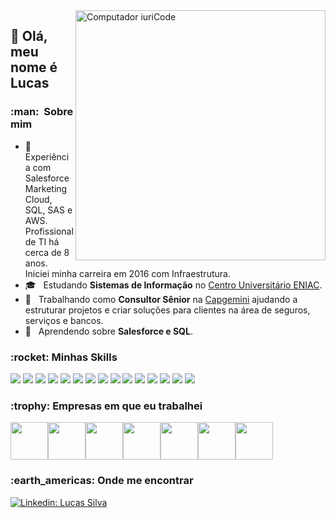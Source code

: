 <img src="https://raw.githubusercontent.com/MicaelliMedeiros/micaellimedeiros/master/image/computer-illustration.png" min-width="400px" max-width="400px" width="400px" align="right" alt="Computador iuriCode">

## 💜 Olá, meu nome é <strong>Lucas</strong>

<h3> :man: &nbsp;Sobre mim </h3>

- 🤔 &nbsp; Experiência com Salesforce Marketing Cloud, SQL, SAS e AWS. Profissional de TI há cerca de 8 anos. Iniciei minha carreira em 2016 com Infraestrutura.
- 🎓 &nbsp; Estudando **Sistemas de Informação** no <a href="https://www.eniac.com.br/">Centro Universitário ENIAC</a>.
- 💼 &nbsp; Trabalhando como **Consultor Sênior** na <a href="https://www.capgemini.com/br-pt/">Capgemini</a> ajudando a estruturar projetos e criar soluções para clientes na área de seguros, serviços e bancos.
- 🌱 &nbsp; Aprendendo sobre **Salesforce e SQL**.

<h3> :rocket:&nbsp;Minhas Skills </h3>
<div>
<img src="https://img.shields.io/badge/Salesforce-00A1E0?style=for-the-badge&logo=Salesforce&logoColor=white" /> <img src="https://img.shields.io/badge/Amazon_AWS-FF9900?style=for-the-badge&logo=amazonaws&logoColor=white" /> <img src="https://img.shields.io/badge/Figma-F24E1E?style=for-the-badge&logo=figma&logoColor=white" /> 
<img src="https://img.shields.io/badge/Rust-000000?style=for-the-badge&logo=rust&logoColor=white" /> <img src="https://img.shields.io/badge/VSCode-0078D4?style=for-the-badge&logo=visual%20studio%20code&logoColor=white" /> <img src="https://img.shields.io/badge/Microsoft_Office-D83B01?style=for-the-badge&logo=microsoft-office&logoColor=white"/> <img src="https://img.shields.io/badge/Jira-0052CC?style=for-the-badge&logo=Jira&logoColor=white"/> <img src="https://img.shields.io/badge/Microsoft%20SQL%20Server-CC2927?style=for-the-badge&logo=microsoft%20sql%20server&logoColor=white"/> <img src="https://img.shields.io/badge/MySQL-005C84?style=for-the-badge&logo=mysql&logoColor=white" /> <img src="https://img.shields.io/badge/PostgreSQL-316192?style=for-the-badge&logo=postgresql&logoColor=white"/> <img src="https://img.shields.io/badge/HTML5-E34F26?style=for-the-badge&logo=html5&logoColor=white"/> <img src="https://img.shields.io/badge/JavaScript-323330?style=for-the-badge&logo=javascript&logoColor=F7DF1E"/> <img src="https://img.shields.io/badge/CSS3-1572B6?style=for-the-badge&logo=css3&logoColor=white"/> <img src="https://img.shields.io/badge/PowerBI-F2C811?style=for-the-badge&logo=Power%20BI&logoColor=white" /> <img src="https://img.shields.io/badge/Python-FFD43B?style=for-the-badge&logo=python&logoColor=blue"/>
</div>

<h3> :trophy:&nbsp;Empresas em que eu trabalhei </h3> 
<div><img src="https://i.imgur.com/F0KeQCQ.png" max-width="60px" width="60px"/><img src="https://i.imgur.com/8x0BugB.png" max-width="60px" width="60px"/><img src="https://i.imgur.com/ALPF3fj.png" max-width="60px" width="60px"/><img src="https://i.imgur.com/BlwEsq4.png" max-width="60px" width="60px"/><img src="https://i.imgur.com/47hxfXv.png" max-width="60px" width="60px"/><img src="https://i.imgur.com/T8bST93.png" max-width="60px" width="60px"/><img src="https://i.imgur.com/Z1qU81s.png" max-width="60px" width="60px"/></div>

<h3> :earth_americas:&nbsp;Onde me encontrar </h3> 

[![Linkedin: Lucas Silva](https://img.shields.io/badge/LinkedIn-0077B5?style=for-the-badge&logo=linkedin&logoColor=white&link=https://www.linkedin.com/in/lucz/)](https://www.linkedin.com/in/lucz/)


